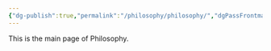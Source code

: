 ```yaml
---
{"dg-publish":true,"permalink":"/philosophy/philosophy/","dgPassFrontmatter":true}
---
```


This is the main page of Philosophy.